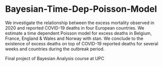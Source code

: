 # Bayesian-Time-Dep-Poisson-Model
We investigate the relationship between the excess mortality observed in 2020 and reported COVID-19 deaths in four European countries. We estimate a time dependent Poisson model for excess deaths in Belgium, France, England & Wales and Norway with stan. We conclude to the existence of excess deaths on top of COVID-19 reported deaths for several weeks and
countries during the outbreak period.

Final project of Bayesian Analysis course at UPC
